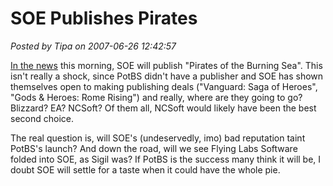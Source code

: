 # SOE Publishes Pirates

*Posted by Tipa on 2007-06-26 12:42:57*

[In the news](http://kotaku.com/gaming/scurvy-dogs/pirates-of-the-burning-sea-signs-with-soe-271797.php) this morning, SOE will publish "Pirates of the Burning Sea". This isn't really a shock, since PotBS didn't have a publisher and SOE has shown themselves open to making publishing deals ("Vanguard: Saga of Heroes", "Gods & Heroes: Rome Rising") and really, where are they going to go? Blizzard? EA? NCSoft? Of them all, NCSoft would likely have been the best second choice.

The real question is, will SOE's (undeservedly, imo) bad reputation taint PotBS's launch? And down the road, will we see Flying Labs Software folded into SOE, as Sigil was? If PotBS is the success many think it will be, I doubt SOE will settle for a taste when it could have the whole pie.
